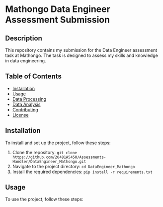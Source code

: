 # Mathongo Data Engineer Assessment Submission

## Description

This repository contains my submission for the Data Engineer assessment task at Mathongo. The task is designed to assess my skills and knowledge in data engineering.

## Table of Contents

- [Installation](#installation)
- [Usage](#usage)
- [Data Processing](#data-processing)
- [Data Analysis](#data-analysis)
- [Contributing](#contributing)
- [License](#license)

## Installation

To install and set up the project, follow these steps:

1. Clone the repository: `git clone https://github.com/20481A5450/Assessments-Handler/DataEngineer_Mathongo.git`
2. Navigate to the project directory: `cd DataEngineer_Mathongo`
3. Install the required dependencies: `pip install -r requirements.txt`

## Usage

To use the project, follow these steps:
